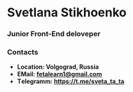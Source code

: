 # Svetlana Stikhoenko

### Junior Front-End deloveper

### Contacts



* **Location: Volgograd, Russia**
* **EMail: fetalearn1@gmail.com**
* **Тelegramm: https://t.me/sveta_ta_ta**